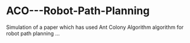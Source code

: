 # ACO---Robot-Path-Planning
Simulation of a paper which has used Ant Colony Algorithm algorithm for robot path planning ...
